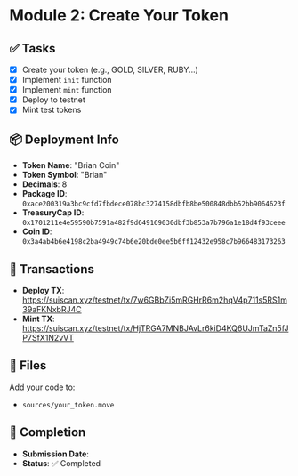 # Module 2: Create Your Token

## ✅ Tasks

- [X] Create your token (e.g., GOLD, SILVER, RUBY...)
- [X] Implement `init` function
- [X] Implement `mint` function
- [X] Deploy to testnet
- [X] Mint test tokens

## 📦 Deployment Info

- **Token Name**: "Brian Coin"
- **Token Symbol**: "Brian"
- **Decimals**: 8
- **Package ID**: `0xace200319a3bc9cfd7fbdece078bc3274158dbfb8be500848dbb52bb9064623f`
- **TreasuryCap ID**: `0x1701211e4e59590b7591a482f9d649169030dbf3b853a7b796a1e18d4f93ceee`
- **Coin ID**: `0x3a4ab4b6e4198c2ba4949c74b6e20bde0ee5b6ff12432e958c7b966483173263`
## 🔗 Transactions

- **Deploy TX**: https://suiscan.xyz/testnet/tx/7w6GBbZi5mRGHrR6m2hqV4p711s5RS1m39aFKNxbRJ4C
- **Mint TX**: https://suiscan.xyz/testnet/tx/HjTRGA7MNBJAvLr6kiD4KQ6UJmTaZn5fJP7SfX1N2vVT


## 📂 Files

Add your code to:
- `sources/your_token.move`

## 📅 Completion

- **Submission Date**: 
- **Status**: ✅ Completed
